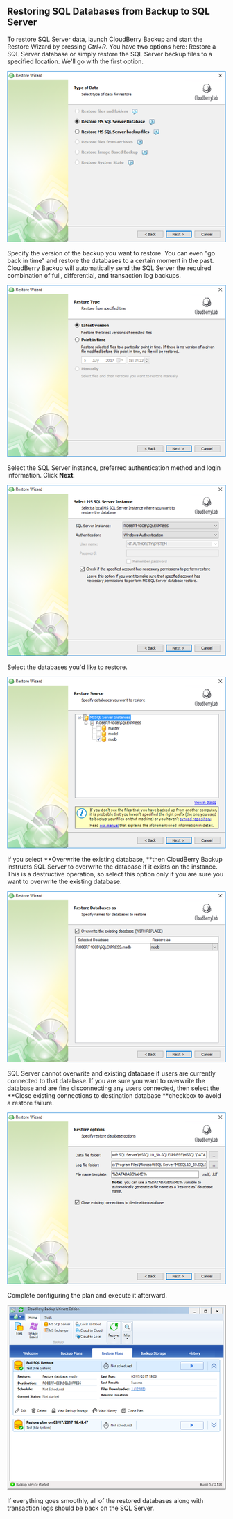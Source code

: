 ## Restoring SQL Databases from Backup to SQL Server

To restore SQL Server data, launch CloudBerry Backup and start the Restore Wizard by pressing _Ctrl+R_. You have two options here: Restore a SQL Server database or simply restore the SQL Server backup files to a specified location. We'll go with the first option.

![](/assets/sqlrestore1.png)

Specify the version of the backup you want to restore. You can even "go back in time" and restore the databases to a certain moment in the past. CloudBerry Backup will automatically send the SQL Server the required combination of full, differential, and transaction log backups.

![](/assets/sqlrestore2.png)

Select the SQL Server instance, preferred authentication method and login information. Click **Next**_._

![](/assets/sqlrestore3.png)

Select the databases you'd like to restore.

![](/assets/sqlrestore4.png)

If you select **Overwrite the existing database, **then CloudBerry Backup instructs SQL Server to overwrite the database if it exists on the instance. This is a destructive operation, so select this option only if you are sure you want to overwrite the existing database.

![](/assets/sqlrestore5.png)

SQL Server cannot overwrite and existing database if users are currently connected to that database. If you are sure you want to overwrite the database and are fine disconnecting any users connected, then select the **Close existing connections to destination database **checkbox to avoid a restore failure.

![](/assets/sqlrestore6.png)

Complete configuring the plan and execute it afterward.

![](/assets/sqlrestore7.png)

If everything goes smoothly, all of the restored databases along with transaction logs should be back on the SQL Server.

